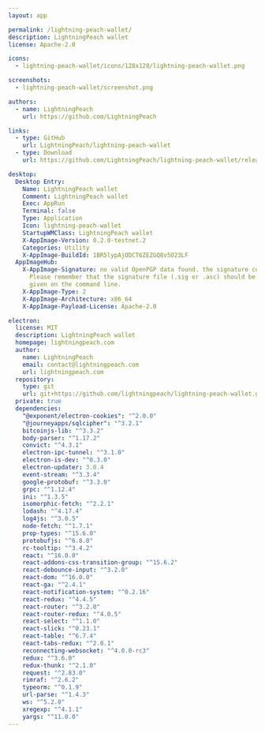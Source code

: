 ```yaml
---
layout: app

permalink: /lightning-peach-wallet/
description: LightningPeach wallet
license: Apache-2.0

icons:
  - lightning-peach-wallet/icons/128x128/lightning-peach-wallet.png

screenshots:
  - lightning-peach-wallet/screenshot.png

authors:
  - name: LightningPeach
    url: https://github.com/LightningPeach

links:
  - type: GitHub
    url: LightningPeach/lightning-peach-wallet
  - type: Download
    url: https://github.com/LightningPeach/lightning-peach-wallet/releases

desktop:
  Desktop Entry:
    Name: LightningPeach wallet
    Comment: LightningPeach wallet
    Exec: AppRun
    Terminal: false
    Type: Application
    Icon: lightning-peach-wallet
    StartupWMClass: LightningPeach wallet
    X-AppImage-Version: 0.2.0-testnet.2
    Categories: Utility
    X-AppImage-BuildId: 1BR5lypAjODCT6ZEZGQ8v5O23LF
  AppImageHub:
    X-AppImage-Signature: no valid OpenPGP data found. the signature could not be verified.
      Please remember that the signature file (.sig or .asc) should be the first file
      given on the command line.
    X-AppImage-Type: 2
    X-AppImage-Architecture: x86_64
    X-AppImage-Payload-License: Apache-2.0

electron:
  license: MIT
  description: LightningPeach wallet
  homepage: lightningpeach.com
  author:
    name: LightningPeach
    email: contact@lightningpeach.com
    url: lightningpeach.com
  repository:
    type: git
    url: git+https://github.com/lightningpeach/lightning-peach-wallet.git
  private: true
  dependencies:
    "@exponent/electron-cookies": "^2.0.0"
    "@journeyapps/sqlcipher": "^3.2.1"
    bitcoinjs-lib: "^3.3.2"
    body-parser: "^1.17.2"
    convict: "^4.3.1"
    electron-ipc-tunnel: "^3.1.0"
    electron-is-dev: "^0.3.0"
    electron-updater: 3.0.4
    event-stream: "^3.3.4"
    google-protobuf: "^3.3.0"
    grpc: "^1.12.4"
    ini: "^1.3.5"
    isomorphic-fetch: "^2.2.1"
    lodash: "^4.17.4"
    log4js: "^3.0.5"
    node-fetch: "^1.7.1"
    prop-types: "^15.6.0"
    protobufjs: "^6.8.0"
    rc-tooltip: "^3.4.2"
    react: "^16.0.0"
    react-addons-css-transition-group: "^15.6.2"
    react-debounce-input: "^3.2.0"
    react-dom: "^16.0.0"
    react-ga: "^2.4.1"
    react-notification-system: "^0.2.16"
    react-redux: "^4.4.5"
    react-router: "^3.2.0"
    react-router-redux: "^4.0.5"
    react-select: "^1.1.0"
    react-slick: "^0.23.1"
    react-table: "^6.7.4"
    react-tabs-redux: "^2.0.1"
    reconnecting-websocket: "^4.0.0-rc3"
    redux: "^3.6.0"
    redux-thunk: "^2.1.0"
    request: "^2.83.0"
    rimraf: "^2.6.2"
    typeorm: "^0.1.9"
    url-parse: "^1.4.3"
    ws: "^5.2.0"
    xregexp: "^4.1.1"
    yargs: "^11.0.0"
---
```


